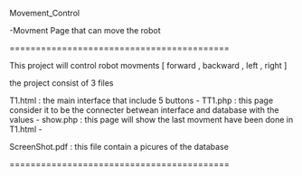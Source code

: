 Movement_Control

-Movment Page that can move the robot

==========================================

This project will control robot movments [ forward , backward , left , right ]

the project consist of 3 files

T1.html : the main interface that include 5 buttons -
TT1.php : this page consider it to be the connecter betwean interface and database with the values -
show.php : this page will show the last movment have been done in T1.html -

ScreenShot.pdf : this file contain a picures of the database

==========================================
